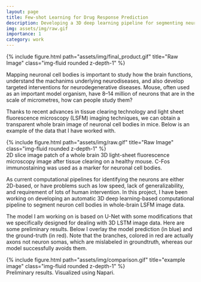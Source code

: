 ```yaml
---
layout: page
title: Few-shot Learning for Drug Response Prediction
description: Developing a 3D deep learning pipeline for segmenting neuronal somas in whole-brain light sheet fluorescence microscopy rodent data. This project is funded by 2023 T-CAIREM AI in Medicine Summer Research Studentship Program, supervised by Prof. Maged Goubran.
img: assets/img/raw.gif
importance: 1
category: work
---
```


<div class="row">
    <div class="col-sm mt-3 mt-md-0">
        {% include figure.html path="assets/img/final_product.gif" title="Raw Image" class="img-fluid rounded z-depth-1" %}
    </div>
</div>

Mapping neuronal cell bodies is important to study how the brain functions, understand the machanims underlying neurodiseases, and also develop targeted interventions for neurodegenerative diseases. Mouse, often used as an important model organism, have 8–14 million of neurons that are in the scale of micrometres, how can people study them?

Thanks to recent advances in tissue clearing technology and light sheet fluorescence microscopy (LSFM) imaging techniques, we can obtain a transparent whole brain image of neuronal cell bodies in mice. Below is an example of the data that I have worked with.

<div class="row">
    <div class="col-sm mt-3 mt-md-0">
        {% include figure.html path="assets/img/raw.gif" title="Raw Image" class="img-fluid rounded z-depth-1" %}
    </div>
</div>
<div class="caption">
    2D slice image patch of a whole brain 3D light-sheet fluorescence microscopy image after tissue clearing on a healthy mouse. C-Fos immunostaining was used as a marker for neuronal cell bodies.
</div>

As current computational pipelines for identifying the neurons are either 2D-based, or have problems such as low speed, lack of generalizability, and requirement of lots of human intervention.
In this project, I have been working on developing an automatic 3D deep learning-based computational pipeline to segment neuron cell bodies in whole-brain LSFM image data.

The model I am working on is based on U-Net with some modifications that we specifically designed for dealing with 3D LSTM image data. Here are some preliminary results. Below I overlay the model prediction (in blue) and the ground-truth (in red). Note that the branches, colored in red are actually axons not neuron somas, which are mislabeled in groundtruth, whereas our model successfully avoids them. 

<div class="row">
    <div class="col-sm mt-3 mt-md-0">
        {% include figure.html path="assets/img/comparison.gif" title="example image" class="img-fluid rounded z-depth-1" %}
    </div>
</div>
<div class="caption">
    Preliminary results. Visualized using Napari.
</div>


